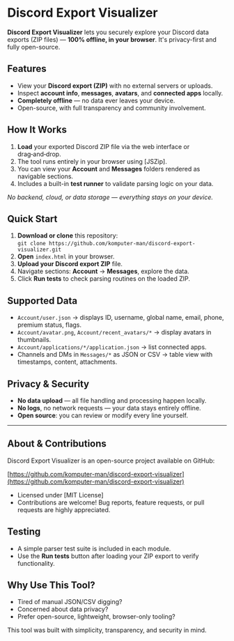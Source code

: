 # Discord Export Visualizer

**Discord Export Visualizer** lets you securely explore your Discord data exports (ZIP files) — **100% offline, in your browser**. It's privacy-first and fully open-source.

## Features

- View your **Discord export (ZIP)** with no external servers or uploads.
- Inspect **account info**, **messages**, **avatars**, and **connected apps** locally.
- **Completely offline** — no data ever leaves your device.
- Open-source, with full transparency and community involvement.

## How It Works

1. **Load** your exported Discord ZIP file via the web interface or drag‑and‑drop.
2. The tool runs entirely in your browser using [JSZip].
3. You can view your **Account** and **Messages** folders rendered as navigable sections.
4. Includes a built-in **test runner** to validate parsing logic on your data.

_No backend, cloud, or data storage — everything stays on your device._

## Quick Start

1. **Download or clone** this repository:  
   `git clone https://github.com/komputer-man/discord-export-visualizer.git`
2. **Open** `index.html` in your browser.
3. **Upload your Discord export ZIP** file.
4. Navigate sections: **Account** → **Messages**, explore the data.
5. Click **Run tests** to check parsing routines on the loaded ZIP.

## Supported Data

- `Account/user.json` → displays ID, username, global name, email, phone, premium status, flags.
- `Account/avatar.png`, `Account/recent_avatars/*` → display avatars in thumbnails.
- `Account/applications/*/application.json` → list connected apps.
- Channels and DMs in `Messages/*` as JSON or CSV → table view with timestamps, content, attachments.

## Privacy & Security

- **No data upload** — all file handling and processing happen locally.
- **No logs**, no network requests — your data stays entirely offline.
- **Open source**: you can review or modify every line yourself.

---

## About & Contributions

Discord Export Visualizer is an open-source project available on GitHub:

[https://github.com/komputer-man/discord-export-visualizer](https://github.com/komputer-man/discord-export-visualizer)

- Licensed under [MIT License]
- Contributions are welcome! Bug reports, feature requests, or pull requests are highly appreciated.

## Testing

- A simple parser test suite is included in each module.
- Use the **Run tests** button after loading your ZIP export to verify functionality.

## Why Use This Tool?

- Tired of manual JSON/CSV digging?
- Concerned about data privacy?
- Prefer open-source, lightweight, browser-only tooling?

This tool was built with simplicity, transparency, and security in mind.

